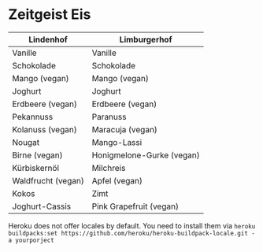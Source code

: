 # Zeitgeist Eis

|Lindenhof          |Limburgerhof              |
|-------------------|--------------------------|
|Vanille            |Vanille                   |
| Schokolade        | Schokolade               |
| Mango (vegan)     | Mango (vegan)            |
| Joghurt           | Joghurt                  |
| Erdbeere (vegan)  | Erdbeere (vegan)         |
| Pekannuss         | Paranuss                 |
| Kolanuss (vegan)  | Maracuja (vegan)         |
| Nougat            | Mango-Lassi              |
| Birne (vegan)     | Honigmelone-Gurke (vegan)|
| Kürbiskernöl      | Milchreis                |
| Waldfrucht (vegan)| Apfel (vegan)            |
| Kokos             | Zimt                     |
| Joghurt-Cassis    | Pink Grapefruit (vegan)  |


Heroku does not offer locales by default. You need to install them via
`heroku buildpacks:set https://github.com/heroku/heroku-buildpack-locale.git -a yourporject`